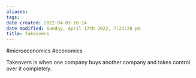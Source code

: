 ```yaml
---
aliases: 
tags: 
date created: 2022-04-03 16:14
date modified: Sunday, April 17th 2022, 7:21:28 pm
title: Takeovers
---
```


#microeconomics #economics

Takeovers is when one company buys another company and takes control over it completely.